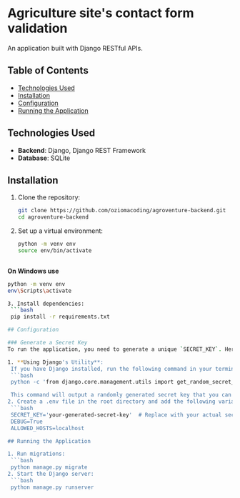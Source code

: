 # Agriculture site's contact form  validation

An application built with Django RESTful APIs.
## Table of Contents
- [Technologies Used](#technologies-used)
- [Installation](#installation)
- [Configuration](#configuration)
- [Running the Application](#running-the-application)

## Technologies Used
- **Backend**: Django, Django REST Framework
- **Database**: SQLite

## Installation

1. Clone the repository:
   ```bash
   git clone https://github.com/oziomacoding/agroventure-backend.git
   cd agroventure-backend
2. Set up a virtual environment:
   ```bash
   python -m venv env
   source env/bin/activate 
    
  **On Windows use** 
  ```bash
  python -m venv env
  env\Scripts\activate

3. Install dependencies:
   ```bash
   pip install -r requirements.txt

## Configuration

### Generate a Secret Key
To run the application, you need to generate a unique `SECRET_KEY`. Here is a way to do that:

1. **Using Django's Utility**:
   If you have Django installed, run the following command in your terminal:
   ```bash
   python -c 'from django.core.management.utils import get_random_secret_key; print(get_random_secret_key())'

   This command will output a randomly generated secret key that you can use.
2. Create a .env file in the root directory and add the following variables:
   ```bash
   SECRET_KEY='your-generated-secret-key'  # Replace with your actual secret key
   DEBUG=True
   ALLOWED_HOSTS=localhost

## Running the Application

1. Run migrations:
   ```bash
   python manage.py migrate
2. Start the Django server:
   ```bash
   python manage.py runserver


